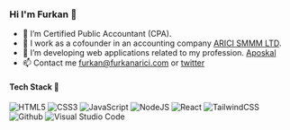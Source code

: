 ### Hi I'm Furkan 👋

- 📘 I’m Certified Public Accountant (CPA).
- 🏢 I work as a cofounder in an accounting company [ARICI SMMM LTD](http://www.aricimalimusavirlik.com.tr).
- 🌱 I’m developing web applications related to my profession. [Aposkal](https://app.aposkal.com)
- 📫 Contact me furkan@furkanarici.com or [twitter](https://twitter.com/aricifurkan)

<!-- - 💻 I've been learning ![HTML](https://img.shields.io/badge/HTML-e34f26), ![CSS](https://img.shields.io/badge/CSS-2965f1) and ![JavaScript](https://img.shields.io/badge/JavaScript-f7df1e) for a while. -->

#### Tech Stack 🥞

<img alt="HTML5" src="https://img.shields.io/badge/html5-%23fca9ae.svg?style=for-the-badge&logo=html5&logoColor=140200"/>
<img alt="CSS3" src="https://img.shields.io/badge/css3-%23ffd2ce.svg?style=for-the-badge&logo=css3&logoColor=140200"/>
<img alt="JavaScript" src="https://img.shields.io/badge/javascript-%23e4626b.svg?style=for-the-badge&logo=javascript&logoColor=%23F7DF1E"/>
<img alt="NodeJS" src="https://img.shields.io/badge/nodejs-%23f2ca61.svg?style=for-the-badge&logo=nodejs&logoColor=%2361DAFB"/>
<img alt="React" src="https://img.shields.io/badge/-ReactJs-61DAFB?logo=react&logoColor=white&style=for-the-badge">
<img alt="TailwindCSS" src="https://img.shields.io/badge/tailwind css-%23fca9ae.svg?style=for-the-badge&logo=tailwind-css&logoColor=140200"/>

<img alt="Github" src="https://img.shields.io/badge/github-%23e4626b.svg?style=for-the-badge&logo=github&logoColor=140200"/>
<img alt="Visual Studio Code" src="https://img.shields.io/badge/Visual Studio Code-f2ca61.svg?style=for-the-badge&logo=visual-studio-code&logoColor=140200"/>

<!-- I learned how to create a readme.md like this from fundakartal's github profile -->

<!--
**furkanarici/furkanarici** is a ✨ _special_ ✨ repository because its `README.md` (this file) appears on your GitHub profile.

Here are some ideas to get you started:

- 🔭 I’m currently working on ...
- 🌱 I’m currently learning ...
- 👯 I’m looking to collaborate on ...
- 🤔 I’m looking for help with ...
- 💬 Ask me about ...
- 📫 How to reach me: ...
- 😄 Pronouns: ...
- ⚡ Fun fact: ...

https://metrics.lecoq.io/furkanarici


-->
